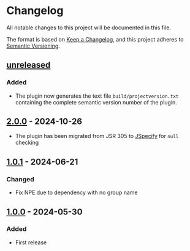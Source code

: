 # Changelog

All notable changes to this project will be documented in this file.

The format is based on [Keep a Changelog](https://keepachangelog.com/en/1.0.0/),
and this project adheres to [Semantic Versioning](https://semver.org/spec/v2.0.0.html).

## [unreleased]

### Added

- The plugin now generates the text file `build/projectversion.txt` containing the
  complete semantic version number of the plugin.

## [2.0.0] - 2024-10-26
 
- The plugin has been migrated from JSR 305 to [JSpecify](https://jspecify.dev/) for `null` checking

## [1.0.1] - 2024-06-21

### Changed

- Fix NPE due to dependency with no group name

## [1.0.0] - 2024-05-30

### Added

- First release

[unreleased]: https://github.com/cthing/gradle-cthing-versioning/compare/2.0.0...HEAD
[2.0.0]: https://github.com/cthing/gradle-cthing-versioning/releases/tag/2.0.0
[1.0.1]: https://github.com/cthing/gradle-cthing-versioning/releases/tag/1.0.1
[1.0.0]: https://github.com/cthing/gradle-cthing-versioning/releases/tag/1.0.0
